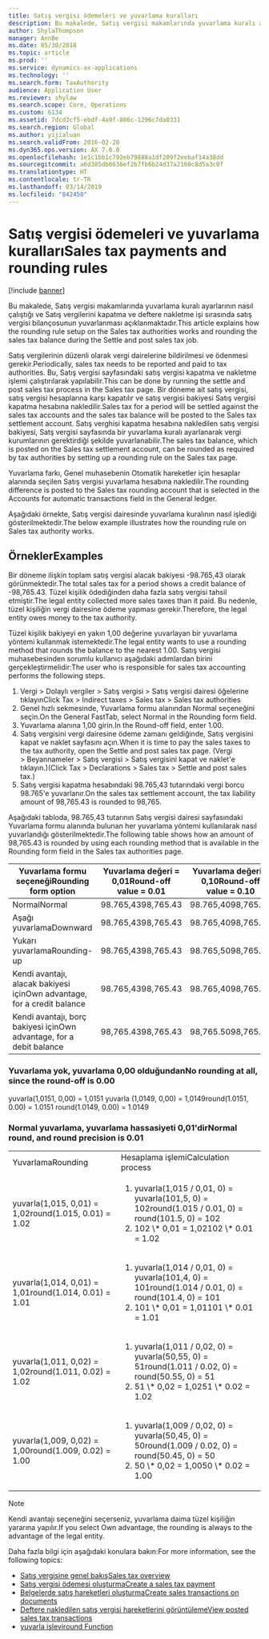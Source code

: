 ```yaml
---
title: Satış vergisi ödemeleri ve yuvarlama kuralları
description: Bu makalede, Satış vergisi makamlarında yuvarlama kuralı ayarlarının nasıl çalıştığı ve Satış vergilerini kapatma ve deftere nakletme işi sırasında satış vergisi bilançosunun yuvarlanması açıklanmaktadır.
author: ShylaThompson
manager: AnnBe
ms.date: 05/30/2018
ms.topic: article
ms.prod: ''
ms.service: dynamics-ax-applications
ms.technology: ''
ms.search.form: TaxAuthority
audience: Application User
ms.reviewer: shylaw
ms.search.scope: Core, Operations
ms.custom: 6134
ms.assetid: 7dcd3cf5-ebdf-4a9f-806c-1296c7da0331
ms.search.region: Global
ms.author: yijialuan
ms.search.validFrom: 2016-02-28
ms.dyn365.ops.version: AX 7.0.0
ms.openlocfilehash: 1e1c1bb1c792eb79888a1df209f2eebaf14a38dd
ms.sourcegitcommit: a6d385db6636ef2b7fb6b24d37a2160c8d5a3c0f
ms.translationtype: HT
ms.contentlocale: tr-TR
ms.lasthandoff: 03/14/2019
ms.locfileid: "842450"
---
```

# <a name="sales-tax-payments-and-rounding-rules"></a><span data-ttu-id="bc4e8-103">Satış vergisi ödemeleri ve yuvarlama kuralları</span><span class="sxs-lookup"><span data-stu-id="bc4e8-103">Sales tax payments and rounding rules</span></span>

[!include [banner](../includes/banner.md)]

<span data-ttu-id="bc4e8-104">Bu makalede, Satış vergisi makamlarında yuvarlama kuralı ayarlarının nasıl çalıştığı ve Satış vergilerini kapatma ve deftere nakletme işi sırasında satış vergisi bilançosunun yuvarlanması açıklanmaktadır.</span><span class="sxs-lookup"><span data-stu-id="bc4e8-104">This article explains how the rounding rule setup on the Sales tax authorities works and rounding the sales tax balance during the Settle and post sales tax job.</span></span>

<span data-ttu-id="bc4e8-105">Satış vergilerinin düzenli olarak vergi dairelerine bildirilmesi ve ödenmesi gerekir.</span><span class="sxs-lookup"><span data-stu-id="bc4e8-105">Periodically, sales tax needs to be reported and paid to tax authorities.</span></span> <span data-ttu-id="bc4e8-106">Bu, Satış vergisi sayfasındaki satış vergisi kapatma ve nakletme işlemi çalıştırılarak yapılabilir.</span><span class="sxs-lookup"><span data-stu-id="bc4e8-106">This can be done by running the settle and post sales tax process in the Sales tax page.</span></span> <span data-ttu-id="bc4e8-107">Bir döneme ait satış vergisi, satış vergisi hesaplarına karşı kapatılır ve satış vergisi bakiyesi Satış vergisi kapatma hesabına nakledilir.</span><span class="sxs-lookup"><span data-stu-id="bc4e8-107">Sales tax for a period will be settled against the sales tax accounts and the sales tax balance will be posted to the Sales tax settlement account.</span></span> <span data-ttu-id="bc4e8-108">Satış verghisi kapatma hesabına nakledilen satış vergisi bakiyesi, Satş vergisi sayfasında bir yuvarlama kuralı ayarlanarak vergi kurumlarının gerektirdiği şekilde yuvarlanabilir.</span><span class="sxs-lookup"><span data-stu-id="bc4e8-108">The sales tax balance, which is posted on the Sales tax settlement account, can be rounded as required by tax authorities by setting up a rounding rule on the Sales tax page.</span></span> 

<span data-ttu-id="bc4e8-109">Yuvarlama farkı, Genel muhasebenin Otomatik hareketler için hesaplar alanında seçilen Satış vergisi yuvarlama hesabına nakledilir.</span><span class="sxs-lookup"><span data-stu-id="bc4e8-109">The rounding difference is posted to the Sales tax rounding account that is selected in the Accounts for automatic transactions field in the General ledger.</span></span>

<span data-ttu-id="bc4e8-110">Aşağıdaki örnekte, Satış vergisi dairesinde yuvarlama kuralının nasıl işlediği gösterilmektedir.</span><span class="sxs-lookup"><span data-stu-id="bc4e8-110">The below example illustrates how the rounding rule on Sales tax authority works.</span></span>

## <a name="examples"></a><span data-ttu-id="bc4e8-111">Örnekler</span><span class="sxs-lookup"><span data-stu-id="bc4e8-111">Examples</span></span>

<span data-ttu-id="bc4e8-112">Bir döneme ilişkin toplam satış vergisi alacak bakiyesi -98.765,43 olarak görünmektedir.</span><span class="sxs-lookup"><span data-stu-id="bc4e8-112">The total sales tax for a period shows a credit balance of -98,765.43.</span></span> <span data-ttu-id="bc4e8-113">Tüzel kişilik ödediğinden daha fazla satış vergisi tahsil etmiştir.</span><span class="sxs-lookup"><span data-stu-id="bc4e8-113">The legal entity collected more sales taxes than it paid.</span></span> <span data-ttu-id="bc4e8-114">Bu nedenle, tüzel kişiliğin vergi dairesine ödeme yapması gerekir.</span><span class="sxs-lookup"><span data-stu-id="bc4e8-114">Therefore, the legal entity owes money to the tax authority.</span></span> 

<span data-ttu-id="bc4e8-115">Tüzel kişilik bakiyeyi en yakın 1,00 değerine yuvarlayan bir yuvarlama yöntemi kullanmak istemektedir.</span><span class="sxs-lookup"><span data-stu-id="bc4e8-115">The legal entity wants to use a rounding method that rounds the balance to the nearest 1.00.</span></span> <span data-ttu-id="bc4e8-116">Satış vergisi muhasebesinden sorumlu kullanıcı aşağıdaki adımlardan birini gerçekleştirmelidir:</span><span class="sxs-lookup"><span data-stu-id="bc4e8-116">The user who is responsible for sales tax accounting performs the following steps.</span></span>

1.  <span data-ttu-id="bc4e8-117">Vergi &gt; Dolaylı vergiler &gt; Satış vergisi &gt; Satış vergisi dairesi öğelerine tıklayın</span><span class="sxs-lookup"><span data-stu-id="bc4e8-117">Click Tax &gt; Indirect taxes &gt; Sales tax &gt; Sales tax authorities</span></span>
2.  <span data-ttu-id="bc4e8-118">Genel hızlı sekmesinde, Yuvarlama formu alanından Normal seçeneğini seçin.</span><span class="sxs-lookup"><span data-stu-id="bc4e8-118">On the General FastTab, select Normal in the Rounding form field.</span></span>
3.  <span data-ttu-id="bc4e8-119">Yuvarlama alanına 1,00 girin.</span><span class="sxs-lookup"><span data-stu-id="bc4e8-119">In the Round-off field, enter 1.00.</span></span>
4.  <span data-ttu-id="bc4e8-120">Satış vergisini vergi dairesine ödeme zamanı geldiğinde, Satış vergisini kapat ve naklet sayfasını açın.</span><span class="sxs-lookup"><span data-stu-id="bc4e8-120">When it is time to pay the sales taxes to the tax authority, open the Settle and post sales tax page.</span></span> <span data-ttu-id="bc4e8-121">(Vergi &gt; Beyannameler &gt; Satış vergisi &gt; Satış vergisini kapat ve naklet'e tıklayın.)</span><span class="sxs-lookup"><span data-stu-id="bc4e8-121">(Click Tax &gt; Declarations &gt; Sales tax &gt; Settle and post sales tax.)</span></span>
5.  <span data-ttu-id="bc4e8-122">Satış vergisi kapatma hesabındaki 98.765,43 tutarındaki vergi borcu 98.765'e yuvarlanır.</span><span class="sxs-lookup"><span data-stu-id="bc4e8-122">On the sales tax settlement account, the tax liability amount of 98,765.43 is rounded to 98,765.</span></span>

<span data-ttu-id="bc4e8-123">Aşağıdaki tabloda, 98.765,43 tutarının Satış vergisi dairesi sayfasındaki Yuvarlama formu alanında bulunan her yuvarlama yöntemi kullanılarak nasıl yuvarlandığı gösterilmektedir.</span><span class="sxs-lookup"><span data-stu-id="bc4e8-123">The following table shows how an amount of 98,765.43 is rounded by using each rounding method that is available in the Rounding form field in the Sales tax authorities page.</span></span>

| <span data-ttu-id="bc4e8-124">Yuvarlama formu seçeneği</span><span class="sxs-lookup"><span data-stu-id="bc4e8-124">Rounding form option</span></span>                | <span data-ttu-id="bc4e8-125">Yuvarlama değeri = 0,01</span><span class="sxs-lookup"><span data-stu-id="bc4e8-125">Round-off value = 0.01</span></span> | <span data-ttu-id="bc4e8-126">Yuvarlama değeri = 0,10</span><span class="sxs-lookup"><span data-stu-id="bc4e8-126">Round-off value = 0.10</span></span> | <span data-ttu-id="bc4e8-127">Yuvarlama değeri = 1,00</span><span class="sxs-lookup"><span data-stu-id="bc4e8-127">Round-off value = 1.00</span></span> | <span data-ttu-id="bc4e8-128">Yuvarlama değeri = 100,00</span><span class="sxs-lookup"><span data-stu-id="bc4e8-128">Round-off value = 100.00</span></span> |
|-------------------------------------|------------------------|------------------------|------------------------|--------------------------|
| <span data-ttu-id="bc4e8-129">Normal</span><span class="sxs-lookup"><span data-stu-id="bc4e8-129">Normal</span></span>                              | <span data-ttu-id="bc4e8-130">98.765,43</span><span class="sxs-lookup"><span data-stu-id="bc4e8-130">98,765.43</span></span>              | <span data-ttu-id="bc4e8-131">98.765,40</span><span class="sxs-lookup"><span data-stu-id="bc4e8-131">98,765.40</span></span>              | <span data-ttu-id="bc4e8-132">98.765,00</span><span class="sxs-lookup"><span data-stu-id="bc4e8-132">98,765.00</span></span>              | <span data-ttu-id="bc4e8-133">98.800,00</span><span class="sxs-lookup"><span data-stu-id="bc4e8-133">98,800.00</span></span>                |
| <span data-ttu-id="bc4e8-134">Aşağı yuvarlama</span><span class="sxs-lookup"><span data-stu-id="bc4e8-134">Downward</span></span>                            | <span data-ttu-id="bc4e8-135">98.765,43</span><span class="sxs-lookup"><span data-stu-id="bc4e8-135">98,765.43</span></span>              | <span data-ttu-id="bc4e8-136">98.765,40</span><span class="sxs-lookup"><span data-stu-id="bc4e8-136">98,765.40</span></span>              | <span data-ttu-id="bc4e8-137">98.765,00</span><span class="sxs-lookup"><span data-stu-id="bc4e8-137">98,765.00</span></span>              | <span data-ttu-id="bc4e8-138">98.700,00</span><span class="sxs-lookup"><span data-stu-id="bc4e8-138">98,700.00</span></span>                |
| <span data-ttu-id="bc4e8-139">Yukarı yuvarlama</span><span class="sxs-lookup"><span data-stu-id="bc4e8-139">Rounding-up</span></span>                         | <span data-ttu-id="bc4e8-140">98.765,43</span><span class="sxs-lookup"><span data-stu-id="bc4e8-140">98,765.43</span></span>              | <span data-ttu-id="bc4e8-141">98.765,50</span><span class="sxs-lookup"><span data-stu-id="bc4e8-141">98,765.50</span></span>              | <span data-ttu-id="bc4e8-142">98.766,00</span><span class="sxs-lookup"><span data-stu-id="bc4e8-142">98,766.00</span></span>              | <span data-ttu-id="bc4e8-143">98.800,00</span><span class="sxs-lookup"><span data-stu-id="bc4e8-143">98,800.00</span></span>                |
| <span data-ttu-id="bc4e8-144">Kendi avantajı, alacak bakiyesi için</span><span class="sxs-lookup"><span data-stu-id="bc4e8-144">Own advantage, for a credit balance</span></span> | <span data-ttu-id="bc4e8-145">98.765,43</span><span class="sxs-lookup"><span data-stu-id="bc4e8-145">98,765.43</span></span>              | <span data-ttu-id="bc4e8-146">98.765,40</span><span class="sxs-lookup"><span data-stu-id="bc4e8-146">98,765.40</span></span>              | <span data-ttu-id="bc4e8-147">98.765,00</span><span class="sxs-lookup"><span data-stu-id="bc4e8-147">98,765.00</span></span>              | <span data-ttu-id="bc4e8-148">98.700,00</span><span class="sxs-lookup"><span data-stu-id="bc4e8-148">98,700.00</span></span>                |
| <span data-ttu-id="bc4e8-149">Kendi avantajı, borç bakiyesi için</span><span class="sxs-lookup"><span data-stu-id="bc4e8-149">Own advantage, for a debit balance</span></span>  | <span data-ttu-id="bc4e8-150">98,765.43</span><span class="sxs-lookup"><span data-stu-id="bc4e8-150">98,765.43</span></span>              | <span data-ttu-id="bc4e8-151">98,765.50</span><span class="sxs-lookup"><span data-stu-id="bc4e8-151">98,765.50</span></span>              | <span data-ttu-id="bc4e8-152">98,766.00</span><span class="sxs-lookup"><span data-stu-id="bc4e8-152">98,766.00</span></span>              | <span data-ttu-id="bc4e8-153">98,800.00</span><span class="sxs-lookup"><span data-stu-id="bc4e8-153">98,800.00</span></span>                |


### <a name="no-rounding-at-all-since-the-round-off-is-000"></a><span data-ttu-id="bc4e8-154">Yuvarlama yok, yuvarlama 0,00 olduğundan</span><span class="sxs-lookup"><span data-stu-id="bc4e8-154">No rounding at all, since the round-off is 0.00</span></span>

<span data-ttu-id="bc4e8-155">yuvarla(1,0151, 0,00) = 1,0151 yuvarla (1,0149, 0,00) = 1,0149</span><span class="sxs-lookup"><span data-stu-id="bc4e8-155">round(1.0151, 0.00) = 1.0151 round(1.0149, 0.00) = 1.0149</span></span>

### <a name="normal-round-and-round-precision-is-001"></a><span data-ttu-id="bc4e8-156">Normal yuvarlama, yuvarlama hassasiyeti 0,01'dir</span><span class="sxs-lookup"><span data-stu-id="bc4e8-156">Normal round, and round precision is 0.01</span></span>

<table>
  <tr>
    <td><span data-ttu-id="bc4e8-157">Yuvarlama</span><span class="sxs-lookup"><span data-stu-id="bc4e8-157">Rounding</span></span>
    </td>
    <td><span data-ttu-id="bc4e8-158">Hesaplama işlemi</span><span class="sxs-lookup"><span data-stu-id="bc4e8-158">Calculation process</span></span>
    </td>
  </tr>
    <tr>
    <td><span data-ttu-id="bc4e8-159">yuvarla(1,015, 0,01) = 1,02</span><span class="sxs-lookup"><span data-stu-id="bc4e8-159">round(1.015, 0.01) = 1.02</span></span>
    </td>
    <td>
      <ol>
        <li><span data-ttu-id="bc4e8-160">yuvarla(1,015 / 0,01, 0) = yuvarla(101,5, 0) = 102</span><span class="sxs-lookup"><span data-stu-id="bc4e8-160">round(1.015 / 0.01, 0) = round(101.5, 0) = 102</span></span>
        </li>
        <li><span data-ttu-id="bc4e8-161">102 \* 0,01 = 1,02</span><span class="sxs-lookup"><span data-stu-id="bc4e8-161">102 \* 0.01 = 1.02</span></span>
        </li>
      </ol>
    </td>
  </tr>
    <tr>
    <td><span data-ttu-id="bc4e8-162">yuvarla(1,014, 0,01) = 1,01</span><span class="sxs-lookup"><span data-stu-id="bc4e8-162">round(1.014, 0.01) = 1.01</span></span>
    </td>
    <td> <ol>
        <li><span data-ttu-id="bc4e8-163">yuvarla(1,014 / 0,01, 0) = yuvarla(101,4, 0) = 101</span><span class="sxs-lookup"><span data-stu-id="bc4e8-163">round(1.014 / 0.01, 0) = round(101.4, 0) = 101</span></span>
        </li>
        <li><span data-ttu-id="bc4e8-164">101 \* 0,01 = 1,01</span><span class="sxs-lookup"><span data-stu-id="bc4e8-164">101 \* 0.01 = 1.01</span></span>
        </li>
      </ol>
    </td>
  </tr>
    <tr>
    <td><span data-ttu-id="bc4e8-165">yuvarla(1,011, 0,02) = 1,02</span><span class="sxs-lookup"><span data-stu-id="bc4e8-165">round(1.011, 0.02) = 1.02</span></span>
    </td>
    <td> <ol>
        <li><span data-ttu-id="bc4e8-166">yuvarla(1,011 / 0,02, 0) = yuvarla(50,55, 0) = 51</span><span class="sxs-lookup"><span data-stu-id="bc4e8-166">round(1.011 / 0.02, 0) = round(50.55, 0) = 51</span></span>
        </li>
        <li><span data-ttu-id="bc4e8-167">51 \* 0,02 = 1,02</span><span class="sxs-lookup"><span data-stu-id="bc4e8-167">51 \* 0.02 = 1.02</span></span>
        </li>
      </ol>
    </td>
  </tr>
    <tr>
    <td><span data-ttu-id="bc4e8-168">yuvarla(1,009, 0,02) = 1,00</span><span class="sxs-lookup"><span data-stu-id="bc4e8-168">round(1.009, 0.02) = 1.00</span></span>
    </td>
    <td> <ol>
        <li><span data-ttu-id="bc4e8-169">yuvarla(1,009 / 0,02, 0) = yuvarla(50,45, 0) = 50</span><span class="sxs-lookup"><span data-stu-id="bc4e8-169">round(1.009 / 0.02, 0) = round(50.45, 0) = 50</span></span>
        </li>
        <li><span data-ttu-id="bc4e8-170">50 \* 0,02 = 1,00</span><span class="sxs-lookup"><span data-stu-id="bc4e8-170">50 \* 0.02 = 1.00</span></span>
        </li>
      </ol>
    </td>
  </tr>
</table>

> [!NOTE]                                                                                  
> <span data-ttu-id="bc4e8-171">Kendi avantajı seçeneğini seçerseniz, yuvarlama daima tüzel kişiliğin yararına yapılır.</span><span class="sxs-lookup"><span data-stu-id="bc4e8-171">If you select Own advantage, the rounding is always to the advantage of the legal entity.</span></span> 

<span data-ttu-id="bc4e8-172">Daha fazla bilgi için aşağıdaki konulara bakın:</span><span class="sxs-lookup"><span data-stu-id="bc4e8-172">For more information, see the following topics:</span></span>
- [<span data-ttu-id="bc4e8-173">Satış vergisine genel bakış</span><span class="sxs-lookup"><span data-stu-id="bc4e8-173">Sales tax overview</span></span>](indirect-taxes-overview.md)
- [<span data-ttu-id="bc4e8-174">Satış vergisi ödemesi oluşturma</span><span class="sxs-lookup"><span data-stu-id="bc4e8-174">Create a sales tax payment</span></span>](tasks/create-sales-tax-payment.md)
- [<span data-ttu-id="bc4e8-175">Belgelerde satış hareketleri oluşturma</span><span class="sxs-lookup"><span data-stu-id="bc4e8-175">Create sales transactions on documents</span></span>](tasks/create-sales-tax-transactions-documents.md)
- [<span data-ttu-id="bc4e8-176">Deftere nakledilen satış vergisi hareketlerini görüntüleme</span><span class="sxs-lookup"><span data-stu-id="bc4e8-176">View posted sales tax transactions</span></span>](tasks/view-posted-sales-tax-transactions.md)
- [<span data-ttu-id="bc4e8-177">yuvarla işlevi</span><span class="sxs-lookup"><span data-stu-id="bc4e8-177">round Function</span></span>](https://msdn.microsoft.com/en-us/library/aa850656.aspx)



